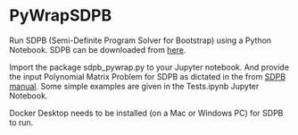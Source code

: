 # PyWrapSDPB
Run SDPB (Semi-Definite Program Solver for Bootstrap) using a Python Notebook. SDPB can be downloaded from [here](https://github.com/davidsd/sdpb).  

Import the package sdpb_pywrap.py to your Jupyter notebook. And provide the input Polynomial Matrix Problem for SDPB as dictated in the from [SDPB manual](https://github.com/davidsd/sdpb/blob/master/docs/SDPB_Manual/SDPB-Manual.pdf). Some simple examples are given in the Tests.ipynb Jupyter Notebook. 

Docker Desktop needs to be installed (on a Mac or Windows PC) for SDPB to run. 
